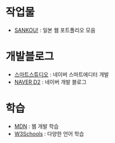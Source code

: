 # 작업물
- [SANKOU!](https://sankoudesign.com/) : 일본 웹 포트폴리오 모음

# 개발블로그
- [스마트스튜디오](https://smartstudio.tech/) : 네이버 스마트에디터 개발
- [NAVER D2](https://d2.naver.com/home) : 네이버 개발 블로그

# 학습
- [MDN](https://developer.mozilla.org/en-US/) : 웹 개발 학습
- [W3Schools](https://www.w3schools.com/) : 다양한 언어 학습
